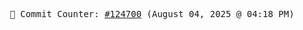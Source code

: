 <p align="center">
    <samp>
        📮 Commit Counter: <a href="https://github.com/Javascript-void0/Javascript-void0/commits/main">#124700</a> (August 04, 2025 @ 04:18 PM)
    </samp>
</p>